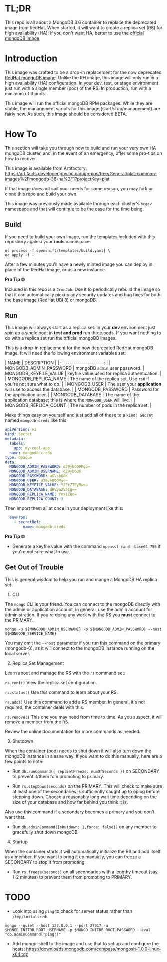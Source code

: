 # TL;DR

This repo is all about a MongoDB 3.6 container to replace the deprecated image from RedHat. When started, it will want to create a replica set (RS) for high availability (HA); if you don't want HA, better to use the [official mongoDB image](https://hub.docker.com/_/mongo/)

# Introduction

This image was crafted to be a drop-in replacement for the now deprecated [RedHat mongoDB image](registry.redhat.io/rhscl/mongodb-36-rhel7). Unlike the RH image,
this image will only run in a high availability (HA) configuration. In your dev, test, or stage environment just run with a single member (pod) of the RS. In production, run with a minimum of 3 pods.

This image will run the official mongoDB RPM packages. While they are stable, the management scripts for this image (start/stop/management) are fairly new. As such, this image should be considered BETA.

# How To

This section will take you through how to build and run your very own HA mongoDB cluster, and, in the event of an emergency, offer some pro-tips on how to recover. 

This image is available from Artifactory:
https://artifacts.developer.gov.bc.ca/ui/repos/tree/General/plat-common-images%2Fmongodb-36-ha%2F1?projectKey=plat

If that image does not suit your needs for some reason, you may fork or clone this repo and build your own.

This image was previously made available through each cluster's `bcgov` namespace and that will continue to be the case for the time being.

## Build

If you need to build your own image, run the templates included with this repository against your **tools** namespace:

```console
oc process -f openshift/templates/build.yaml| \
oc apply -f -
```

After a few minutes you'll have a newly minted image you can deploy in place of the RedHat image, or as a new instance.

**Pro Tip 🤓**

Included in this repo is a `CronJob`. Use it to periodically rebuild the image so that it can automatically pickup any security updates and bug fixes for both the base image (RedHat UBI 8) or mongoDB.

## Run

This image will always start as a replica set. In your **dev** environment just spin up a single pod; in **test and prod** run three pods. If you want nothing to do with a replica set run the official mongoDB images.

This is a drop-in replacement for the now deprecated RedHat mongoDB image. It will need the following environment variables set:

| NAME                    | DESCRIPTION |
| :---------------------: |
| MONGODB_ADMIN_PASSWORD  | mongoDB `admin` user password.
| MONGODB_KEYFILE_VALUE   | keyfile value used for replica authentication. |
| MONGODB_REPLICA_NAME    | The name of the replica set. Use `rs0` if you're not sure what to do. |
| MONGODB_USER            | The user your **application** will use to access the database. |
| MONGODB_PASSWORD        | Password for the application user. |
| MONGODB_DATABASE        | The name of the application database; this is where the `MONGODB_USER` will live. |
| MONGODB_REPLICA_COUNT   | The number of pods in the replica set. |

Make things easy on yourself and just add all of these to a `kind: Secret` named `mongodb-creds` like this:

```yaml
apiVersion: v1
kind: Secret
metadata:
  labels:
    app: my-cool-app
  name: mongodb-creds
type: Opaque
data:
  MONGODB_ADMIN_PASSWORD: d29ybGQ0Mgo=
  MONGODB_ADMIN_USERNAME: d29ybGQK
  MONGODB_PASSWORD: aGVsbG8K
  MONGODB_USER: d29ybGQ0Mgo=
  MONGODB_KEYFILE_VALUE: Y2FrZTEyMwo=
  MONGODB_DATABASE: dHVya2V5Cg==
  MONGODB_REPLICA_NAME: Ymx1ZQo=
  MONGODB_REPLICA_COUNT: 3
```

Then import them all at once in your deployment like this:

```yaml
  envFrom: 
    - secretRef:
        name: mongodb-creds
```

**Pro Tip 🤓**

- Generate a keyfile value with the command `openssl rand -base64 756` if you're not sure what to use.


## Get Out of Trouble

This is general wisdom to help you run and mange a MongoDB HA replica set.

1. CLI

The `mongo` CLI is your friend. You can connect to the mongoDB directly with the admin or application account, in general, use the admin account for administration. If you're doing any work with the RS you **must** connect to the PRIMARY.

```console
mongo -u ${MONGODB_ADMIN_USERNAME} -p ${MONGODB_ADMIN_PASSWORD} --host ${MONGODB_SERVICE_NAME}
```

You may omit the `--host` parameter if you run this command on the primary (mongodb-0), as it will connect to the mongoDB instance running on the local server.

2. Replica Set Management

Learn about and manage the RS with the `rs` command set:

`rs.conf()`
View the replica set configuration.

`rs.status()`
Use this command to learn about your RS.

`rs.add()`
Use this command to add a RS member. In general, it's not required, the container deals with this.

`rs.remove()`
This one you may need from time to time. As you suspect, it will remove a member from the RS.

Review the online documentation for more commands as needed.

3. Shutdown

When the container (pod) needs to shut down it will also turn down the mongoDB instance in a sane way. If you want to do this manually, here are a few points to note:

- Run `db.runCommand({ replSetFreeze: numOfSeconds })` on SECONDARY to prevent it/them fom promoting to primary.
  
- Run `rs.stepDown(seconds)` on the PRIMARY. This will check to make sure at least one of the secondaries is sufficiently caught up to oplog before stepping down. Choose a reasonably long wait time depending on the size of your database and how far behind you think it is.

Also use this command if a secondary becomes a primary and you don't want that.

- Run `db.adminCommand({shutdown: 1,force: false})` on any member to gracefully shut down mongoDB.

4. Startup

When the container starts it will automatically initialize the RS and add itself as a member. If you want to bring it up manually, you can freeze a SECONDARY to stop it from promoting.

- Run `rs.freeze(seconds)` on all secondaries with a lengthy timeout (say, 1-2 minutes) to prevent them from promoting to PRIMARY.

# TODO

- Look into using `ping` to check for server status rather than `/tmp/initalized`:

```console
mongo --quiet --host 127.0.0.1 --port 27017 -u $MONGO_INITDB_ROOT_USERNAME -p $MONGO_INITDB_ROOT_PASSWORD --eval "db.adminCommand('ping')"
```

- Add mongo-shell to the image and use that to set up and configure the hosts: https://downloads.mongodb.com/compass/mongosh-1.0.0-linux-x64.tgz

